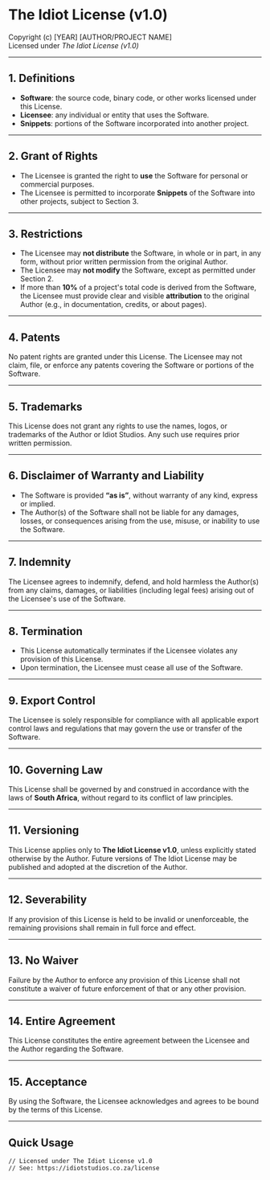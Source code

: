 # The Idiot License (v1.0)

Copyright (c) [YEAR] [AUTHOR/PROJECT NAME]  
Licensed under *The Idiot License (v1.0)*

---

## 1. Definitions
- **Software**: the source code, binary code, or other works licensed under this License.  
- **Licensee**: any individual or entity that uses the Software.  
- **Snippets**: portions of the Software incorporated into another project.

---

## 2. Grant of Rights
- The Licensee is granted the right to **use** the Software for personal or commercial purposes.  
- The Licensee is permitted to incorporate **Snippets** of the Software into other projects, subject to Section 3.

---

## 3. Restrictions
- The Licensee may **not distribute** the Software, in whole or in part, in any form, without prior written permission from the original Author.  
- The Licensee may **not modify** the Software, except as permitted under Section 2.  
- If more than **10%** of a project's total code is derived from the Software, the Licensee must provide clear and visible **attribution** to the original Author (e.g., in documentation, credits, or about pages).

---

## 4. Patents
No patent rights are granted under this License. The Licensee may not claim, file, or enforce any patents covering the Software or portions of the Software.

---

## 5. Trademarks
This License does not grant any rights to use the names, logos, or trademarks of the Author or Idiot Studios. Any such use requires prior written permission.

---

## 6. Disclaimer of Warranty and Liability
- The Software is provided **“as is”**, without warranty of any kind, express or implied.  
- The Author(s) of the Software shall not be liable for any damages, losses, or consequences arising from the use, misuse, or inability to use the Software.

---

## 7. Indemnity
The Licensee agrees to indemnify, defend, and hold harmless the Author(s) from any claims, damages, or liabilities (including legal fees) arising out of the Licensee's use of the Software.

---

## 8. Termination
- This License automatically terminates if the Licensee violates any provision of this License.  
- Upon termination, the Licensee must cease all use of the Software.

---

## 9. Export Control
The Licensee is solely responsible for compliance with all applicable export control laws and regulations that may govern the use or transfer of the Software.

---

## 10. Governing Law
This License shall be governed by and construed in accordance with the laws of **South Africa**, without regard to its conflict of law principles.

---

## 11. Versioning
This License applies only to **The Idiot License v1.0**, unless explicitly stated otherwise by the Author. Future versions of The Idiot License may be published and adopted at the discretion of the Author.

---

## 12. Severability
If any provision of this License is held to be invalid or unenforceable, the remaining provisions shall remain in full force and effect.

---

## 13. No Waiver
Failure by the Author to enforce any provision of this License shall not constitute a waiver of future enforcement of that or any other provision.

---

## 14. Entire Agreement
This License constitutes the entire agreement between the Licensee and the Author regarding the Software.

---

## 15. Acceptance
By using the Software, the Licensee acknowledges and agrees to be bound by the terms of this License.

---

## Quick Usage
```text
// Licensed under The Idiot License v1.0
// See: https://idiotstudios.co.za/license

